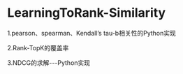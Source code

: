 # LearningToRank-Similarity

1.pearson、spearman、Kendall’s tau-b相关性的Python实现

2.Rank-TopK的覆盖率

3.NDCG的求解---Python实现
